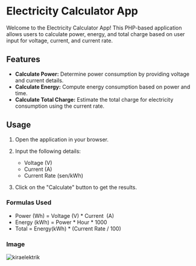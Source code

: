 # Electricity Calculator App

Welcome to the Electricity Calculator App! This PHP-based application allows users to calculate power, energy, and total charge based on user input for voltage, current, and current rate.

## Features

- **Calculate Power:** Determine power consumption by providing voltage and current details.
- **Calculate Energy:** Compute energy consumption based on power and time.
- **Calculate Total Charge:** Estimate the total charge for electricity consumption using the current rate.

## Usage

1. Open the application in your browser.

2. Input the following details:
   - Voltage (V)
   - Current (A)
   - Current Rate (sen/kWh)

3. Click on the "Calculate" button to get the results.

### Formulas Used

- Power (Wh) = Voltage (V) * Current  (A)
- Energy (kWh) = Power * Hour * 1000
- Total = Energy(kWh) * (Current Rate / 100)

### Image

![kiraelektrik](https://github.com/nurkhalisamohdtohir/ElectricityCalculatorApp/assets/80879270/8c2e16cd-7c75-408c-8535-4071b866547c)
